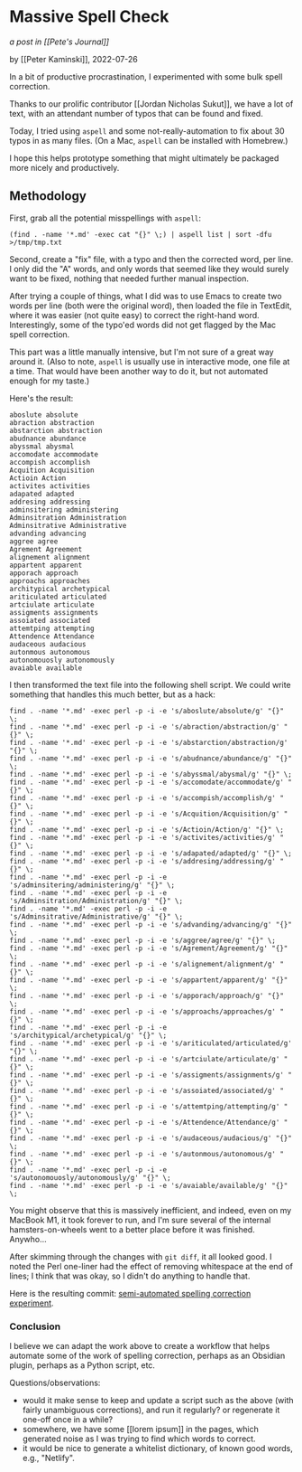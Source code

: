 # Massive Spell Check

_a post in [[Pete's Journal]]_

by [[Peter Kaminski]], 2022-07-26

In a bit of productive procrastination, I experimented with some bulk spell correction.

Thanks to our prolific contributor [[Jordan Nicholas Sukut]], we have a lot of text, with an attendant number of typos that can be found and fixed.

Today, I tried using `aspell` and some not-really-automation to fix about 30 typos in as many files.  (On a Mac, `aspell` can be installed with Homebrew.)

I hope this helps prototype something that might ultimately be packaged more nicely and productively.

## Methodology

First, grab all the potential misspellings with `aspell`:

```shell
(find . -name '*.md' -exec cat "{}" \;) | aspell list | sort -dfu >/tmp/tmp.txt
```

Second, create a "fix" file, with a typo and then the corrected word, per line.  I only did the "A" words, and only words that seemed like they would surely want to be fixed, nothing that needed further manual inspection.

After trying a couple of things, what I did was to use Emacs to create two words per line (both were the original word), then loaded the file in TextEdit, where it was easier (not quite easy) to correct the right-hand word.  Interestingly, some of the typo'ed words did not get flagged by the Mac spell correction.

This part was a little manually intensive, but I'm not sure of a great way around it.  (Also to note, `aspell` is usually use in interactive mode, one file at a time.  That would have been another way to do it, but not automated enough for my taste.)

Here's the result:

```
aboslute absolute
abraction abstraction
abstarction abstraction
abudnance abundance
abyssmal abysmal
accomodate accommodate
accompish accomplish
Acquition Acquisition
Actioin Action
activites activities
adapated adapted
addresing addressing
adminsitering administering
Adminsitration Administration
Adminsitrative Administrative
advanding advancing
aggree agree
Agrement Agreement
alignement alignment
appartent apparent
apporach approach
approachs approaches
architypical archetypical
ariticulated articulated
artciulate articulate
assigments assignments
assoiated associated
attemtping attempting
Attendence Attendance
audaceous audacious
autonmous autonomous
autonomouosly autonomously
avaiable available
```

I then transformed the text file into the following shell script. We could write something that handles this much better, but as a hack:

```shell
find . -name '*.md' -exec perl -p -i -e 's/aboslute/absolute/g' "{}" \;
find . -name '*.md' -exec perl -p -i -e 's/abraction/abstraction/g' "{}" \;
find . -name '*.md' -exec perl -p -i -e 's/abstarction/abstraction/g' "{}" \;
find . -name '*.md' -exec perl -p -i -e 's/abudnance/abundance/g' "{}" \;
find . -name '*.md' -exec perl -p -i -e 's/abyssmal/abysmal/g' "{}" \;
find . -name '*.md' -exec perl -p -i -e 's/accomodate/accommodate/g' "{}" \;
find . -name '*.md' -exec perl -p -i -e 's/accompish/accomplish/g' "{}" \;
find . -name '*.md' -exec perl -p -i -e 's/Acquition/Acquisition/g' "{}" \;
find . -name '*.md' -exec perl -p -i -e 's/Actioin/Action/g' "{}" \;
find . -name '*.md' -exec perl -p -i -e 's/activites/activities/g' "{}" \;
find . -name '*.md' -exec perl -p -i -e 's/adapated/adapted/g' "{}" \;
find . -name '*.md' -exec perl -p -i -e 's/addresing/addressing/g' "{}" \;
find . -name '*.md' -exec perl -p -i -e 's/adminsitering/administering/g' "{}" \;
find . -name '*.md' -exec perl -p -i -e 's/Adminsitration/Administration/g' "{}" \;
find . -name '*.md' -exec perl -p -i -e 's/Adminsitrative/Administrative/g' "{}" \;
find . -name '*.md' -exec perl -p -i -e 's/advanding/advancing/g' "{}" \;
find . -name '*.md' -exec perl -p -i -e 's/aggree/agree/g' "{}" \;
find . -name '*.md' -exec perl -p -i -e 's/Agrement/Agreement/g' "{}" \;
find . -name '*.md' -exec perl -p -i -e 's/alignement/alignment/g' "{}" \;
find . -name '*.md' -exec perl -p -i -e 's/appartent/apparent/g' "{}" \;
find . -name '*.md' -exec perl -p -i -e 's/apporach/approach/g' "{}" \;
find . -name '*.md' -exec perl -p -i -e 's/approachs/approaches/g' "{}" \;
find . -name '*.md' -exec perl -p -i -e 's/architypical/archetypical/g' "{}" \;
find . -name '*.md' -exec perl -p -i -e 's/ariticulated/articulated/g' "{}" \;
find . -name '*.md' -exec perl -p -i -e 's/artciulate/articulate/g' "{}" \;
find . -name '*.md' -exec perl -p -i -e 's/assigments/assignments/g' "{}" \;
find . -name '*.md' -exec perl -p -i -e 's/assoiated/associated/g' "{}" \;
find . -name '*.md' -exec perl -p -i -e 's/attemtping/attempting/g' "{}" \;
find . -name '*.md' -exec perl -p -i -e 's/Attendence/Attendance/g' "{}" \;
find . -name '*.md' -exec perl -p -i -e 's/audaceous/audacious/g' "{}" \;
find . -name '*.md' -exec perl -p -i -e 's/autonmous/autonomous/g' "{}" \;
find . -name '*.md' -exec perl -p -i -e 's/autonomouosly/autonomously/g' "{}" \;
find . -name '*.md' -exec perl -p -i -e 's/avaiable/available/g' "{}" \;
```

You might observe that this is massively inefficient, and indeed, even on my MacBook M1, it took forever to run, and I'm sure several of the internal hamsters-on-wheels went to a better place before it was finished.  Anywho...

After skimming through the changes with `git diff`, it all looked good.  I noted the Perl one-liner had the effect of removing whitespace at the end of lines; I think that was okay, so I didn't do anything to handle that.

Here is the resulting commit: [semi-automated spelling correction experiment](https://github.com/Lionsberg/lionsberg-wiki/commit/795c0484f441791dd73b7647b9b41a9de01922dd).

### Conclusion

I believe we can adapt the work above to create a workflow that helps automate some of the work of spelling correction, perhaps as an Obsidian plugin, perhaps as a Python script, etc.

Questions/observations:

- would it make sense to keep and update a script such as the above (with fairly unambiguous corrections), and run it regularly?  or regenerate it one-off once in a while?
- somewhere, we have some [[lorem ipsum]] in the pages, which generated noise as I was trying to find which words to correct.
- it would be nice to generate a whitelist dictionary, of known good words, e.g., "Netlify".
